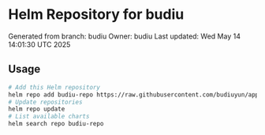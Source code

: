# Helm Repository for budiu
Generated from branch: budiu
Owner: budiu
Last updated: Wed May 14 14:01:30 UTC 2025

## Usage
```bash
# Add this Helm repository
helm repo add budiu-repo https://raw.githubusercontent.com/budiuyun/appStore/helm-budiu/
# Update repositories
helm repo update
# List available charts
helm search repo budiu-repo
```
